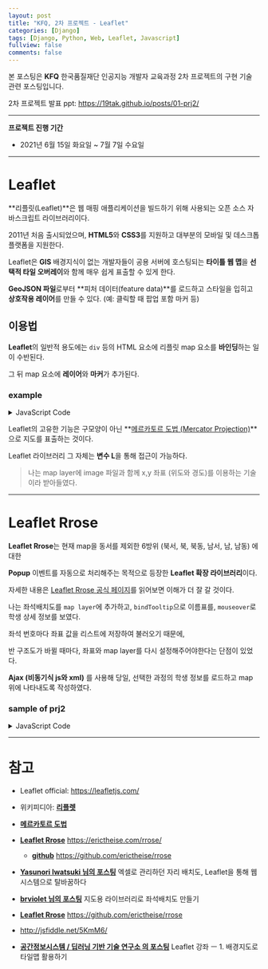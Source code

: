 ```yaml
---
layout: post
title: "KFQ, 2차 프로젝트 - Leaflet"
categories: [Django]
tags: [Django, Python, Web, Leaflet, Javascript]
fullview: false
comments: false
---
```


본 포스팅은 **KFQ** 한국품질재단 인공지능 개발자 교육과정 2차 프로젝트의 구현 기술 관련 포스팅입니다.

2차 프로젝트 발표 ppt: <https://19tak.github.io/posts/01-prj2/>

---

**프로젝트 진행 기간**
- 2021년 6월 15일 화요일 ~ 7월 7일 수요일

---

# Leaflet

**리플릿(Leaflet)**은 웹 매핑 애플리케이션을 빌드하기 위해 사용되는 오픈 소스 자바스크립트 라이브러리이다. 

2011년 처음 출시되었으며, **HTML5**와 **CSS3**를 지원하고 대부분의 모바일 및 데스크톱 플랫폼을 지원한다.

Leaflet은 **GIS** 배경지식이 없는 개발자들이 공용 서버에 호스팅되는 **타이틀 웹 맵**을 **선택적 타일 오버레이**와 함께 매우 쉽게 표출할 수 있게 한다.

**GeoJSON 파일**로부터 **피처 데이터(feature data)**를 로드하고 스타일을 입히고 **상호작용 레이어**를 만들 수 있다. (예: 클릭할 때 팝업 포함 마커 등)

## 이용법

**Leaflet**의 일반적 용도에는 `div` 등의 HTML 요소에 리플릿 map 요소를 **바인딩**하는 일이 수반된다. 

그 뒤 map 요소에 **레이어**와 **마커**가 추가된다.

### **example**

<script async src="//jsfiddle.net/19tak/4en0Lg6w/24/embed/"></script>


<details>
<summary>JavaScript Code</summary>
<div markdown="1">

```
// default zoom
var zoom = 17;
// center of the map
var center = [37.558240, 127.000258];
// Create the map
var map = L.map('map', { attributionControl: false }).setView(center, zoom);

// Set up the OSM layer
L.tileLayer('http://{s}.tile.openstreetmap.org/{z}/{x}/{y}.png', { maxZoom: 18 }).addTo(map);

// add a marker in the given location
L.marker(center)
.bindPopup("내가 졸업한 동국대학교")
.on("mouseover",function(evt){this.openPopup();})
.on("mouseout",function(evt){this.closePopup();}).addTo(map);
```

</div>
</details>


Leaflet의 고유한 기능은 구모양이 아닌 **[메르카토르 도법 (Mercator Projection)](https://ko.wikipedia.org/wiki/%EB%A9%94%EB%A5%B4%EC%B9%B4%ED%86%A0%EB%A5%B4_%EB%8F%84%EB%B2%95)**으로 지도를 표출하는 것이다.

Leaflet 라이브러리 그 자체는 **변수 L**을 통해 접근이 가능하다.

> 나는 map layer에 image 파일과 함께 x,y 좌표 (위도와 경도)를 이용하는 기술이라 받아들였다.

---

# Leaflet Rrose

**Leaflet Rrose**는 현재 map을 동서를 제외한 6방위 (북서, 북, 북동, 남서, 남, 남동) 에 대한 

**Popup** 이벤트를 자동으로 처리해주는 목적으로 등장한 **Leaflet 확장 라이브러리**이다.

자세한 내용은 [Leaflet Rrose 공식 페이지](https://erictheise.com/rrose/)를 읽어보면 이해가 더 잘 갈 것이다.

나는 좌석배치도를 `map layer`에 추가하고, `bindTooltip`으로 이름표를, `mouseover`로 학생 상세 정보를 보였다.

좌석 번호마다 좌표 값을 리스트에 저장하여 불러오기 때문에, 

반 구조도가 바뀔 때마다, 좌표와 map layer를 다시 설정해주어야한다는 단점이 있었다.

**Ajax (비동기식 js와 xml)** 를 사용해 당일, 선택한 과정의 학생 정보를 로드하고 map 위에 나타내도록 작성하였다.

### **sample of prj2**

<script async src="//jsfiddle.net/19tak/4abq0nfr/29/embed/"></script>

<details>
<summary>JavaScript Code</summary>
<div markdown="1">

```
var map = L.map('map', {crs: L.CRS.Simple, zoomControl: false, maxZoom: 0, dragging: true});
var imgurl = 'https://user-images.githubusercontent.com/84369912/130463456-9247b3bc-8daf-488e-b8c7-c7e9a17a7d22.png' // 이미지 경로
var bounds = [[0,0], [680,1500]]; // 이미지의 해상도를 bounds로 설정한다. [y,x]
L.imageOverlay( imgurl, bounds).addTo(map); // 배경 이미지를 설정한다.
map.fitBounds(bounds); // 표현 영역을 설정한다

const column = [143,373,603,833,1063,1293]; // 분단 x 좌표
const row = [160,285,410,535,650]; // 몇번째 자리인지 y 좌표
var set = []; // 좌석 번호가 담길 좌표 리스트
for(var i=0; i<column.length; i++) {
	for(var j=0; j<row.length; j++) {				
		set[i*row.length+j]=[i*row.length+j+1,column[i],row[j]]; // set[e] = [좌석번호, x좌표, y좌표]
		// console.log(set[i*row.length+j]);
	}
}

const color = ['green','red','orange','gray'];

function seat_on(seat_num, select_class, nameValue, majorValue, daily_info,state,emailValue) {
	var name='"'+nameValue+'"';
	var class_name='"'+select_class+'"';
	var major='"'+majorValue+'"';
	var temperature=daily_info[1];
	var email=emailValue;
	var url = "'https://user-images.githubusercontent.com/84369912/127220954-701d3e97-6d9d-447a-b99f-1a31e4b7b03d.png'";
	var img_url = "<img src="+url+">";
	var color_name = color[state];
	// jsfiddle에서 Rrose가 먹통임... 왜징..
  /* var popup_content = new L.Rrose({ autoPan: false, offset: new L.Point(0,-10), closeButton: false })
	.setContent("<center>"+name+"</center><br />"+img_url+"<br />\
	<br /><center>반 : "+class_name+" 반</center><br />\
	<center>전공 : "+major+"</center><br />\
	<center>체온 : "+temperature+" 도</center>"); */

	L.circle([set[seat_num-1][2], set[seat_num-1][1]], {color: color_name, radius: 23, fillOpacity: 1}).addTo(map)
	/* .bindTooltip(name, {permanent: true, direction: 'center', opacity: 1}).openTooltip() */
	.bindPopup("<center>"+name+"</center><br />"+img_url+"<br />\
	<br /><center>반 : "+class_name+" 반</center><br />\
	<center>전공 : "+major+"</center><br />\
	<center>체온 : "+temperature+" 도</center>")
	.on("mouseover", function(evt) { this.openPopup(); })
	.on("mouseout", function(evt) { this.closePopup(); });
}

seat_on(17,"ai","한정탁","기계로봇에너지공학과",[0,36.5],0,"wjdxkrdl123@naver.com")
```

</div>
</details>

---

# 참고

+ Leaflet official: <https://leafletjs.com/>

+ 위키피디아: **[리플렛](https://ko.wikipedia.org/wiki/%EB%A6%AC%ED%94%8C%EB%A6%BF_(%EC%86%8C%ED%94%84%ED%8A%B8%EC%9B%A8%EC%96%B4)#cite_note-4)**

+ **[메르카토르 도법](https://ko.wikipedia.org/wiki/%EB%A9%94%EB%A5%B4%EC%B9%B4%ED%86%A0%EB%A5%B4_%EB%8F%84%EB%B2%95)**

+ **[Leaflet Rrose](https://erictheise.com/rrose/)** <https://erictheise.com/rrose/>
    - **[github](https://github.com/erictheise/rrose)** <https://github.com/erictheise/rrose> 

+ **[Yasunori Iwatsuki 님의 포스팅](https://engineering.linecorp.com/ko/blog/floor-map-management-system-on-web-with-leaflet/ "엑셀로 관리하던 자리 배치도, Leaflet을 통해 웹 시스템으로 탈바꿈하다")**
엑셀로 관리하던 자리 배치도, Leaflet을 통해 웹 시스템으로 탈바꿈하다

+ **[brviolet 님의 포스팅](https://velog.io/@brviolet/%EC%A7%80%EB%8F%84%EC%9A%A9-%EB%9D%BC%EC%9D%B4%EB%B8%8C%EB%9F%AC%EB%A6%AC%EB%A1%9C-%EC%A2%8C%EC%84%9D%EB%B0%B0%EC%B9%98%EB%8F%84-%EB%A7%8C%EB%93%A4%EA%B8%B0 "지도용 라이브러리로 좌석배치도 만들기")**
지도용 라이브러리로 좌석배치도 만들기

+ **[Leaflet Rrose](https://github.com/erictheise/rrose)** <https://github.com/erictheise/rrose>

+ <http://jsfiddle.net/5KmM6/>

+ **[공간정보시스템 / 딥러닝 기반 기술 연구소 의 포스팅](http://www.gisdeveloper.co.kr/?p=2281 "Leaflet 강좌 ㅡ 1. 배경지도로 타일맵 활용하기")**
Leaflet 강좌 ㅡ 1. 배경지도로 타일맵 활용하기